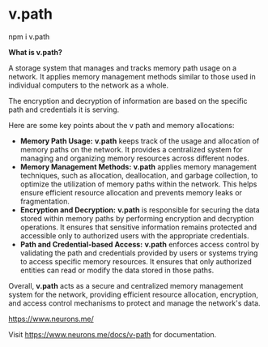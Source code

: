 # v.path

npm i v.path

**What is v.path?** 

A storage system that manages and tracks memory path usage on a network. It applies memory management methods similar to those used in individual computers to the network as a whole.

The encryption and decryption of information are based on the specific path and credentials it is serving.

Here are some key points about the v path and memory allocations:

- **Memory Path Usage:** **v.path** keeps track of the usage and allocation of memory paths on the network. It provides a centralized system for managing and organizing memory resources across different nodes.
- **Memory Management Methods:** **v.path** applies memory management techniques, such as allocation, deallocation, and garbage collection, to optimize the utilization of memory paths within the network. This helps ensure efficient resource allocation and prevents memory leaks or fragmentation.
- **Encryption and Decryption:** **v.path** is responsible for securing the data stored within memory paths by performing encryption and decryption operations. It ensures that sensitive information remains protected and accessible only to authorized users with the appropriate credentials.
- **Path and Credential-based Access:** **v.path** enforces access control by validating the path and credentials provided by users or systems trying to access specific memory resources. It ensures that only authorized entities can read or modify the data stored in those paths.

Overall, **v.path** acts as a secure and centralized memory management system for the network, providing efficient resource allocation, encryption, and access control mechanisms to protect and manage the network's data.

https://www.neurons.me/

Visit https://www.neurons.me/docs/v-path for documentation.